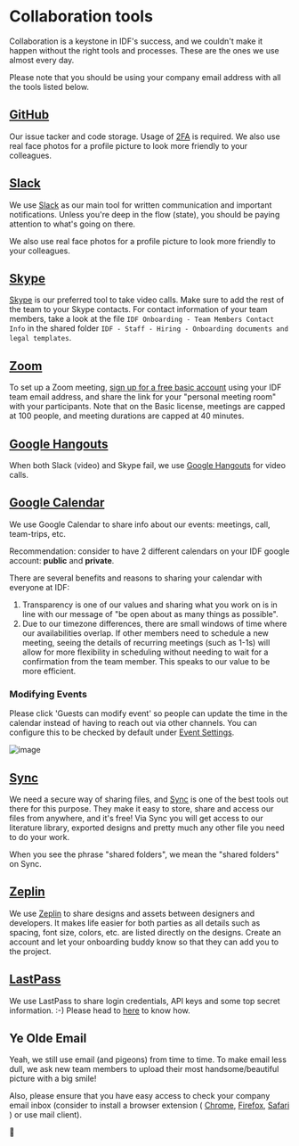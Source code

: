 # Collaboration tools

Collaboration is a keystone in IDF's success, and we couldn't make it happen without the right tools and processes.
These are the ones we use almost every day.

Please note that you should be using your company email address with all the tools listed below.

## [GitHub](https://github.com/InteractionDesignFoundation)

Our issue tacker and code storage. Usage of [2FA](https://github.com/settings/security) is required. We also use real face photos for a profile picture to look more friendly to your colleagues.

## [Slack](https://slack.com/download)

We use [Slack](https://slack.com/download) as our main tool for written communication and important notifications.
Unless you're deep in the flow (state), you should be paying attention to what's going on there.

We also use real face photos for a profile picture to look more friendly to your colleagues.

## [Skype](https://go.skype.com/scom.download)

[Skype](https://go.skype.com/scom.download) is our preferred tool to take video calls. Make sure to add the rest of the team to your Skype contacts.
For contact information of your team members, take a look at the file `IDF Onboarding - Team Members Contact Info` in the shared folder `IDF - Staff - Hiring - Onboarding documents and legal templates`.

## [Zoom](https://zoom.us)

To set up a Zoom meeting, [sign up for a free basic account](https://zoom.us/signup) using your IDF team email address,
and share the link for your "personal meeting room" with your participants.
Note that on the Basic license, meetings are capped at 100 people, and meeting durations are capped at 40 minutes.

## [Google Hangouts](https://hangouts.google.com/)

When both Slack (video) and Skype fail, we use [Google Hangouts](https://hangouts.google.com/) for video calls.

## [Google Calendar](https://calendar.google.com)

We use Google Calendar to share info about our events: meetings, call, team-trips, etc.

Recommendation: consider to have 2 different calendars on your IDF google account: **public** and **private**.

There are several benefits and reasons to sharing your calendar with everyone at IDF:

1. Transparency is one of our values and sharing what you work on is in line with our message of "be open about as many things as possible".
1. Due to our timezone differences, there are small windows of time where our availabilities overlap.
   If other members need to schedule a new meeting, seeing the details of recurring meetings (such as 1-1s) will
   allow for more flexibility in scheduling without needing to wait for a confirmation from the team member.
   This speaks to our value to be more efficient.

### Modifying Events

Please click 'Guests can modify event' so people can update the time in the calendar instead of having to reach out via other channels.
You can configure this to be checked by default under [Event Settings](https://calendar.google.com/calendar/b/1/r/settings).

![image](https://user-images.githubusercontent.com/5278175/55792101-928a3180-5ac8-11e9-81d5-f56d62eea0fe.png)

## [Sync](https://www.sync.com/)

We need a secure way of sharing files, and [Sync](https://www.sync.com/) is one of the best tools out there for this purpose.
They make it easy to store, share and access our files from anywhere, and it's free!
Via Sync you will get access to our literature library, exported designs and pretty much any other file you need to do your work.

When you see the phrase "shared folders", we mean the "shared folders" on Sync.

## [Zeplin](https://zeplin.io/)

We use [Zeplin](https://zeplin.io) to share designs and assets between designers and developers.
It makes life easier for both parties as all details such as spacing, font size, colors, etc. are listed directly on the designs.
Create an account and let your onboarding buddy know so that they can add you to the project.

## [LastPass](https://www.lastpass.com)

We use LastPass to share login credentials, API keys and some top secret information. :-)
Please head to [here](credentials.md) to know how.

## Ye Olde Email

Yeah, we still use email (and pigeons) from time to time.
To make email less dull, we ask new team members to upload their most handsome/beautiful picture with a big smile!

Also, please ensure that you have easy access to check your company email inbox (consider to install a browser extension (
[Chrome](https://chrome.google.com/webstore/detail/notifier-for-gmail/dcjichoefijpinlfnjghokpkojhlhkgl?hl=en),
[Firefox](https://addons.mozilla.org/en-US/firefox/addon/gmail-notifier-restartless/),
[Safari](https://safari-extensions.apple.com/details/?id=com.add0n.simple-notifier-RED8XKG2R4)
) or use mail client).

🦄
